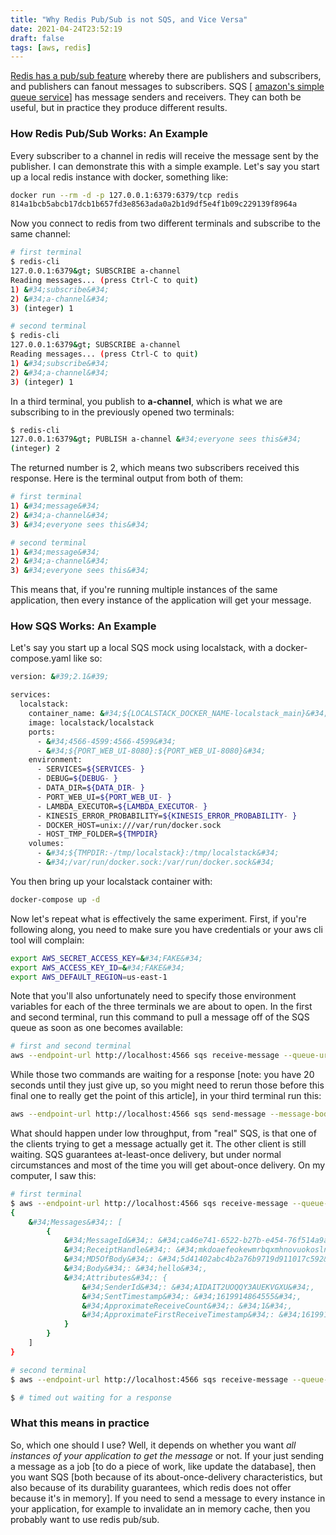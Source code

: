 ```yaml
---
title: "Why Redis Pub/Sub is not SQS, and Vice Versa"
date: 2021-04-24T23:52:19
draft: false
tags: [aws, redis]
---
```


[Redis has a pub/sub feature](https://redis.io/topics/pubsub) whereby there are publishers and subscribers, and publishers can fanout messages to subscribers. SQS \[ [amazon&#39;s simple queue service](https://aws.amazon.com/sqs/)\] has message senders and receivers. They can both be useful, but in practice they produce different results.

### How Redis Pub/Sub Works: An Example

Every subscriber to a channel in redis will receive the message sent by the publisher. I can demonstrate this with a simple example. Let&#39;s say you start up a local redis instance with docker, something like:

```bash
docker run --rm -d -p 127.0.0.1:6379:6379/tcp redis
814a1bcb5abcb17dcb1b657fd3e8563ada0a2b1d9df5e4f1b09c229139f8964a

```

Now you connect to redis from two different terminals and subscribe to the same channel:

```bash
# first terminal
$ redis-cli
127.0.0.1:6379&gt; SUBSCRIBE a-channel
Reading messages... (press Ctrl-C to quit)
1) &#34;subscribe&#34;
2) &#34;a-channel&#34;
3) (integer) 1

# second terminal
$ redis-cli
127.0.0.1:6379&gt; SUBSCRIBE a-channel
Reading messages... (press Ctrl-C to quit)
1) &#34;subscribe&#34;
2) &#34;a-channel&#34;
3) (integer) 1

```

In a third terminal, you publish to **a-channel**, which is what we are subscribing to in the previously opened two terminals:

```bash
$ redis-cli
127.0.0.1:6379&gt; PUBLISH a-channel &#34;everyone sees this&#34;
(integer) 2

```

The returned number is 2, which means two subscribers received this response. Here is the terminal output from both of them:

```bash
# first terminal
1) &#34;message&#34;
2) &#34;a-channel&#34;
3) &#34;everyone sees this&#34;

# second terminal
1) &#34;message&#34;
2) &#34;a-channel&#34;
3) &#34;everyone sees this&#34;

```

This means that, if you&#39;re running multiple instances of the same application, then every instance of the application will get your message.

### How SQS Works: An Example

Let&#39;s say you start up a local SQS mock using localstack, with a docker-compose.yaml like so:

```bash
version: &#39;2.1&#39;

services:
  localstack:
    container_name: &#34;${LOCALSTACK_DOCKER_NAME-localstack_main}&#34;
    image: localstack/localstack
    ports:
      - &#34;4566-4599:4566-4599&#34;
      - &#34;${PORT_WEB_UI-8080}:${PORT_WEB_UI-8080}&#34;
    environment:
      - SERVICES=${SERVICES- }
      - DEBUG=${DEBUG- }
      - DATA_DIR=${DATA_DIR- }
      - PORT_WEB_UI=${PORT_WEB_UI- }
      - LAMBDA_EXECUTOR=${LAMBDA_EXECUTOR- }
      - KINESIS_ERROR_PROBABILITY=${KINESIS_ERROR_PROBABILITY- }
      - DOCKER_HOST=unix:///var/run/docker.sock
      - HOST_TMP_FOLDER=${TMPDIR}
    volumes:
      - &#34;${TMPDIR:-/tmp/localstack}:/tmp/localstack&#34;
      - &#34;/var/run/docker.sock:/var/run/docker.sock&#34;

```

You then bring up your localstack container with:

```bash
docker-compose up -d

```

Now let&#39;s repeat what is effectively the same experiment. First, if you&#39;re following along, you need to make sure you have credentials or your aws cli tool will complain:

```bash
export AWS_SECRET_ACCESS_KEY=&#34;FAKE&#34;
export AWS_ACCESS_KEY_ID=&#34;FAKE&#34;
export AWS_DEFAULT_REGION=us-east-1

```

Note that you&#39;ll also unfortunately need to specify those environment variables for each of the three terminals we are about to open. In the first and second terminal, run this command to pull a message off of the SQS queue as soon as one becomes available:

```bash
# first and second terminal
aws --endpoint-url http://localhost:4566 sqs receive-message --queue-url http://localhost:4566/000000000000/test-queue --wait-time-seconds 20

```

While those two commands are waiting for a response \[note: you have 20 seconds until they just give up, so you might need to rerun those before this final one to really get the point of this article\], in your third terminal run this:

```bash
aws --endpoint-url http://localhost:4566 sqs send-message --message-body &#34;hello&#34; --queue-url http://localhost:4566/0000000000/test-queue

```

What should happen under low throughput, from &#34;real&#34; SQS, is that one of the clients trying to get a message actually get it. The other client is still waiting. SQS guarantees at-least-once delivery, but under normal circumstances and most of the time you will get about-once delivery. On my computer, I saw this:

```bash
# first terminal
$ aws --endpoint-url http://localhost:4566 sqs receive-message --queue-url http://localhost:4566/000000000000/test-queue --wait-time-seconds 20
{
    &#34;Messages&#34;: [
        {
            &#34;MessageId&#34;: &#34;ca46e741-6522-b27b-e454-76f514a9a851&#34;,
            &#34;ReceiptHandle&#34;: &#34;mkdoaefeokewmrbqxmhnovuokoslnvwhkcxnkzafvxuwzbrkritnqweummmquejiajlcjkpnzhezwolaodklfrutbjeutggqfoefaypapvzihvhbuvfohxjzjxdtkmhclnxqdmiqwkrykghrmywomdlitbnsxjgkhojdoeynpxjpgoujeyxkhovsi&#34;,
            &#34;MD5OfBody&#34;: &#34;5d41402abc4b2a76b9719d911017c592&#34;,
            &#34;Body&#34;: &#34;hello&#34;,
            &#34;Attributes&#34;: {
                &#34;SenderId&#34;: &#34;AIDAIT2UOQQY3AUEKVGXU&#34;,
                &#34;SentTimestamp&#34;: &#34;1619914864555&#34;,
                &#34;ApproximateReceiveCount&#34;: &#34;1&#34;,
                &#34;ApproximateFirstReceiveTimestamp&#34;: &#34;1619914864566&#34;
            }
        }
    ]
}

# second terminal
$ aws --endpoint-url http://localhost:4566 sqs receive-message --queue-url http://localhost:4566/000000000000/test-queue --wait-time-seconds 20

$ # timed out waiting for a response

```

### What this means in practice

So, which one should I use? Well, it depends on whether you want _all instances of your application to get the message_ or not. If your just sending a message as a job \[to do a piece of work, like update the database\], then you want SQS \[both because of its about-once-delivery characteristics, but also because of its durability guarantees, which redis does not offer because it&#39;s in memory\]. If you need to send a message to every instance in your application, for example to invalidate an in memory cache, then you probably want to use redis pub/sub.
